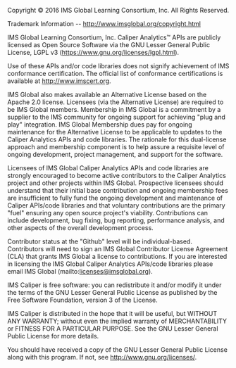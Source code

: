 Copyright © 2016 IMS Global Learning Consortium, Inc. All Rights Reserved.

Trademark Information -- http://www.imsglobal.org/copyright.html

IMS Global Learning Consortium, Inc. Caliper Analytics™ APIs are publicly
licensed as Open Source Software via the GNU Lesser General Public License,
LGPL v3 (https://www.gnu.org/licenses/lgpl.html).

Use of these APIs and/or code libraries does not signify achievement of IMS
conformance certification.  The official list of conformance certifications is
available at http://www.imscert.org.

IMS Global also makes available an Alternative License based on the Apache 2.0
license. Licensees (via the Alternative License) are required to be IMS Global
members. Membership in IMS Global is a commitment by a supplier to the IMS
community for ongoing support for achieving "plug and play" integration. IMS
Global Membership dues pay for ongoing maintenance for the Alternative License
to be applicable to updates to the Caliper Analytics APIs and code libraries.
The rationale for this dual-license approach and membership component is to
help assure a requisite level of ongoing development, project management, and
support for the software.

Licensees of IMS Global Caliper Analytics APIs and code libraries are strongly
encouraged to become active contributors to the Caliper Analytics project and
other projects within IMS Global. Prospective licensees should understand that
their initial base contribution and ongoing membership fees are insufficient to
fully fund the ongoing development and maintenance of Caliper APIs/code
libraries and that voluntary contributions are the primary "fuel" ensuring any
open source project's viability. Contributions can include development, bug
fixing, bug reporting, performance analysis, and other aspects of the overall
development process.

Contributor status at the "Github" level will be individual-based. Contributors
will need to sign an IMS Global Contributor License Agreement (CLA) that grants
IMS Global a license to contributions.  If you are interested in licensing the
IMS Global Caliper Analytics APIs/code libraries please email IMS Global
(mailto:licenses@imsglobal.org).

IMS Caliper is free software: you can redistribute it and/or modify it under
the terms of the GNU Lesser General Public License as published by the Free
Software Foundation, version 3 of the License.

IMS Caliper is distributed in the hope that it will be useful, but WITHOUT ANY
WARRANTY; without even the implied warranty of MERCHANTABILITY or FITNESS FOR A
PARTICULAR PURPOSE.  See the GNU Lesser General Public License for more
details.

You should have received a copy of the GNU Lesser General Public License along
with this program. If not, see http://www.gnu.org/licenses/.